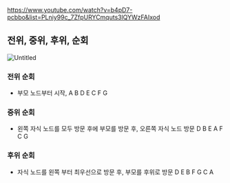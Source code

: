 https://www.youtube.com/watch?v=b4pD7-pcbbo&list=PLniy99c_7ZfpURYCmquts3lQYWzFAIxod

## 전위, 중위, 후위, 순회

![Untitled](image/0821/Untitled.png)

### 전위 순회

- 부모 노드부터 시작, A B D E C F G

### 중위 순회

- 왼쪽 자식 노드를 모두 방문 후에 부모를 방문 후, 오른쪽 자식 노드 방문 D B E A F C G

### 후위 순회

- 자식 노드를 왼쪽 부터 최우선으로 방문 후, 부모를 후위로 방문 D E B F G C A
